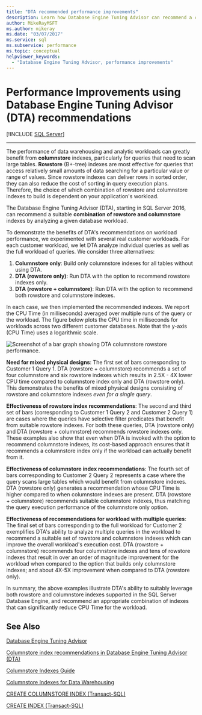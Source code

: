```yaml
---
title: "DTA recommended performance improvements"
description: Learn how Database Engine Tuning Advisor can recommend a combination of rowstore and columnstore indexes by analyzing a database workload in SQL Server.
author: MikeRayMSFT
ms.author: mikeray
ms.date: "03/07/2017"
ms.service: sql
ms.subservice: performance
ms.topic: conceptual
helpviewer_keywords:
  - "Database Engine Tuning Advisor, performance improvements"
---
```

# Performance Improvements using Database Engine Tuning Advisor (DTA) recommendations
 [!INCLUDE [SQL Server](../../includes/applies-to-version/sqlserver.md)]


---
The performance of data warehousing and analytic workloads can greatly benefit from **columnstore** indexes, particularly for queries that need to scan large tables. **Rowstore** (B+-tree) indexes are most effective for queries that access relatively small amounts of data searching for a particular value or range of values. Since rowstore indexes can deliver rows in sorted order, they can also reduce the cost of sorting in query execution plans. Therefore, the choice of which combination of rowstore and columnstore indexes to build is dependent on your application's workload.

The Database Engine Tuning Advisor (DTA), starting in SQL Server 2016, can recommend a suitable **combination of rowstore and columnstore** indexes by analyzing a given database workload. 

To demonstrate the benefits of DTA's recommendations on workload performance, we experimented with several real customer workloads. For each customer workload, we let DTA analyze individual queries as well as the full workload of queries. We consider three alternatives:
  
  1. **Columnstore only**: Build only columnstore indexes for all tables without using DTA. 
  2. **DTA (rowstore only)**: Run DTA with the option to recommend rowstore indexes only.
  3. **DTA (rowstore + columnstore)**: Run DTA with the option to recommend both rowstore and columnstore indexes.  
   
In each case, we then implemented the recommended indexes. We report the CPU Time (in milliseconds) averaged over multiple runs of the query or the workload. The figure below plots the CPU time in milliseconds for workloads across two different customer databases. Note that the y-axis (CPU Time) uses a logarithmic scale.   


![Screenshot of a bar graph showing DTA columnstore rowstore performance.](../../relational-databases/performance/media/dta-columnstore-rowstore-performance.gif)



**Need for mixed physical designs**: The first set of bars corresponding to Customer 1 Query 1. DTA (rowstore + columnstore) recommends a set of four columnstore and six rowstore indexes which results in 2.5X - 4X lower CPU time compared to columnstore index only and DTA (rowstore only). This demonstrates the benefits of mixed physical designs consisting of rowstore and columnstore indexes *even for a single query*. 

**Effectiveness of rowstore index recommendations**: The second and third set of bars (corresponding to Customer 1 Query 2 and Customer 2 Query 1) are cases where the queries have selective filter predicates that benefit from suitable rowstore indexes. For both these queries, DTA (rowstore only) and DTA (rowstore + columnstore) recommends rowstore indexes only. These examples also show that even when DTA is invoked with the option to recommend columnstore indexes, its cost-based approach ensures that it recommends a columnstore index only if the workload can actually benefit from it.

**Effectiveness of columnstore index recommendations**: The fourth set of bars corresponding to Customer 2 Query 2 represents a case where the query scans large tables which would benefit from columnstore indexes. DTA (rowstore only) generates a recommendation whose CPU Time is higher compared to when columnstore indexes are present. DTA (rowstore + columnstore) recommends suitable columnstore indexes, thus matching the query execution performance of the columnstore only option.

**Effectiveness of recommendations for workload with multiple queries**: The final set of bars corresponding to the full workload for Customer 2 exemplifies DTA's ability to analyze multiple queries in the workload to recommend a suitable set of rowstore and columnstore indexes which can improve the overall workload's execution cost. DTA (rowstore + columnstore) recommends four columnstore indexes and tens of rowstore indexes that result in over an order of magnitude improvement for the workload when compared to the option that builds only columnstore indexes; and about 4X-5X improvement when compared to DTA (rowstore only).

In summary, the above examples illustrate DTA's ability to suitably leverage both rowstore and columnstore indexes supported in the SQL Server Database Engine, and recommend an appropriate combination of indexes that can significantly reduce CPU Time for the workload. 

See Also
---
[Database Engine Tuning Advisor](../../relational-databases/performance/database-engine-tuning-advisor.md)

[Columnstore index recommendations in Database Engine Tuning Advisor (DTA)](../../relational-databases/performance/columnstore-index-recommendations-in-database-engine-tuning-advisor-dta.md)

[Columnstore Indexes Guide](~/relational-databases/indexes/columnstore-indexes-overview.md)

[Columnstore Indexes for Data Warehousing](~/relational-databases/indexes/columnstore-indexes-data-warehouse.md)

[CREATE COLUMNSTORE INDEX (Transact-SQL)](../../t-sql/statements/create-columnstore-index-transact-sql.md)

[CREATE INDEX (Transact-SQL)](../../t-sql/statements/create-index-transact-sql.md)



